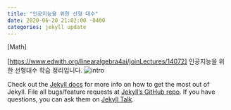 ```yaml
---
title: "인공지능을 위한 선형 대수"
date: 2020-06-20 21:02:00 -0400
categories: jekyll update
---
```

[Math]

[https://www.edwith.org/linearalgebra4ai/joinLectures/14072] 인공지능을 위한 선형대수 학습 정리입니다.
![intro](https://user-images.githubusercontent.com/60867950/85201923-ebe12800-b33d-11ea-95c4-e04da21fbf1c.PNG)



Check out the [Jekyll docs][jekyll-docs] for more info on how to get the most out of Jekyll. File all bugs/feature requests at [Jekyll’s GitHub repo][jekyll-gh]. If you have questions, you can ask them on [Jekyll Talk][jekyll-talk].

[jekyll-docs]: https://jekyllrb.com/docs/home
[jekyll-gh]:   https://github.com/jekyll/jekyll
[jekyll-talk]: https://talk.jekyllrb.com/
